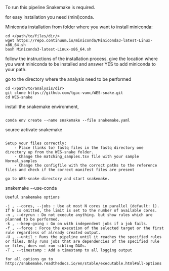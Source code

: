 

To run this pipeline Snakemake is required.

for easy installation you need (mini)conda.

Miniconda installation from folder where you want to install miniconda:

```
cd </path/to/files/dir/>
wget https://repo.continuum.io/miniconda/Miniconda3-latest-Linux-x86_64.sh
bash Miniconda3-latest-Linux-x86_64.sh
```

follow the instructions of the installation process, give the location where you want miniconda to be installed and answer YES to add miniconda to your path.

go to the directory where the analysis need to be performed

```
cd </path/to/analysis/dir>
git clone https://github.com/tgac-vumc/WES-snake.git
cd WES-snake
```

install the snakemake environment,

```

conda env create --name snakemake --file snakemake.yaml

```

source activate snakemake

```

Setup your files correctly:
	- Place (links to) fastq files in the fastq directory one directory up from the WES-snake folder.
	- Change the matching_samples.tsv file with your sample Normal_samples
	- Change the configfile with the correct paths to the reference files and check if the correct manifest files are present

go to WES-snake directory and start snakemake.

```
snakemake --use-conda

```
Useful snakemake options

-j , --cores, --jobs : Use at most N cores in parallel (default: 1). If N is omitted, the limit is set to the number of available cores.
-n , --dryrun : Do not execute anything. but show rules which are planned to be performed.
-k , --keep-going : Go on with independent jobs if a job fails.
-f , --force : Force the execution of the selected target or the first rule regardless of already created output.
-U , --until : Runs the pipeline until it reaches the specified rules or files. Only runs jobs that are dependencies of the specified rule or files, does not run sibling DAGs.
-T , --timestamp : Add a timestamp to all logging output

for all options go to http://snakemake.readthedocs.io/en/stable/executable.html#all-options
